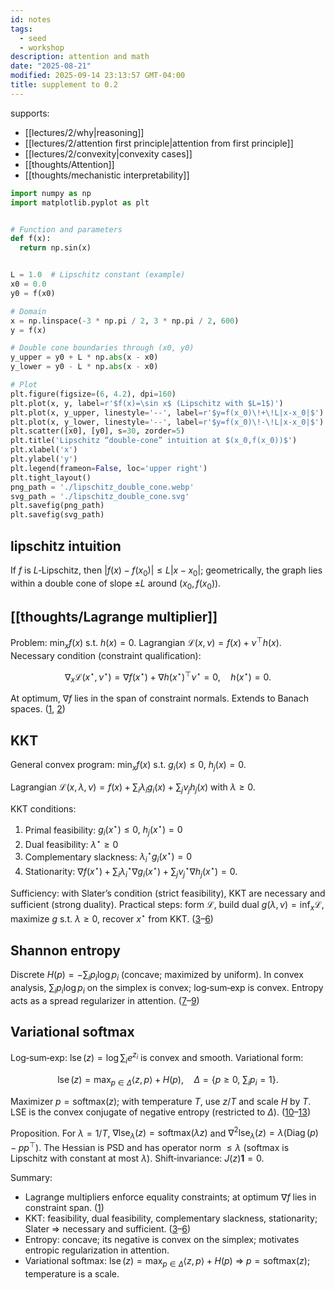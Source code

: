 ```yaml
---
id: notes
tags:
  - seed
  - workshop
description: attention and math
date: "2025-08-21"
modified: 2025-09-14 23:13:57 GMT-04:00
title: supplement to 0.2
---
```


supports:

- [[lectures/2/why|reasoning]]
- [[lectures/2/attention first principle|attention from first principle]]
- [[lectures/2/convexity|convexity cases]]
- [[thoughts/Attention]]
- [[thoughts/mechanistic interpretability]]

```python title="lipschitz.py"
import numpy as np
import matplotlib.pyplot as plt


# Function and parameters
def f(x):
  return np.sin(x)


L = 1.0  # Lipschitz constant (example)
x0 = 0.0
y0 = f(x0)

# Domain
x = np.linspace(-3 * np.pi / 2, 3 * np.pi / 2, 600)
y = f(x)

# Double cone boundaries through (x0, y0)
y_upper = y0 + L * np.abs(x - x0)
y_lower = y0 - L * np.abs(x - x0)

# Plot
plt.figure(figsize=(6, 4.2), dpi=160)
plt.plot(x, y, label=r'$f(x)=\sin x$ (Lipschitz with $L=1$)')
plt.plot(x, y_upper, linestyle='--', label=r'$y=f(x_0)\!+\!L|x-x_0|$')
plt.plot(x, y_lower, linestyle='--', label=r'$y=f(x_0)\!-\!L|x-x_0|$')
plt.scatter([x0], [y0], s=30, zorder=5)
plt.title('Lipschitz “double-cone” intuition at $(x_0,f(x_0))$')
plt.xlabel('x')
plt.ylabel('y')
plt.legend(frameon=False, loc='upper right')
plt.tight_layout()
png_path = './lipschitz_double_cone.webp'
svg_path = './lipschitz_double_cone.svg'
plt.savefig(png_path)
plt.savefig(svg_path)
```

## lipschitz intuition

If $f$ is $L$‑Lipschitz, then $|f(x)-f(x_0)|\le L|x-x_0|$; geometrically, the graph lies within a double cone of slope $\pm L$ around $(x_0,f(x_0))$.

## [[thoughts/Lagrange multiplier]]

Problem: $\min_x f(x)$ s.t. $h(x)=0$. Lagrangian $\mathcal L(x,\nu)=f(x)+\nu^\top h(x)$. Necessary condition (constraint qualification):

$$
\nabla_x \mathcal L(x^\star,\nu^\star)=\nabla f(x^\star)+\nabla h(x^\star)^\top\nu^\star=0,\quad h(x^\star)=0.
$$

At optimum, $\nabla f$ lies in the span of constraint normals. Extends to Banach spaces. ([1], [2])

## KKT

General convex program: $\min_x f(x)$ s.t. $g_i(x)\le0$, $h_j(x)=0$.

Lagrangian $\mathcal L(x,\lambda,\nu)=f(x)+\sum_i\lambda_i g_i(x)+\sum_j\nu_j h_j(x)$ with $\lambda\ge0$.

KKT conditions:

1. Primal feasibility: $g_i(x^\star)\le0,\ h_j(x^\star)=0$
2. Dual feasibility: $\lambda^\star\ge0$
3. Complementary slackness: $\lambda_i^\star g_i(x^\star)=0$
4. Stationarity: $\nabla f(x^\star)+\sum_i\lambda_i^\star\nabla g_i(x^\star)+\sum_j\nu_j^\star\nabla h_j(x^\star)=0$.

Sufficiency: with Slater’s condition (strict feasibility), KKT are necessary and sufficient (strong duality). Practical steps: form $\mathcal L$, build dual $g(\lambda,\nu)=\inf_x\mathcal L$, maximize $g$ s.t. $\lambda\ge0$, recover $x^\star$ from KKT. ([3]–[6])

## Shannon entropy

Discrete $H(p)=-\sum_i p_i\log p_i$ (concave; maximized by uniform). In convex analysis, $\sum_i p_i\log p_i$ on the simplex is convex; log‑sum‑exp is convex. Entropy acts as a spread regularizer in attention. ([7]–[9])

## Variational softmax

Log‑sum‑exp: $\operatorname{lse}(z)=\log\sum_i e^{z_i}$ is convex and smooth. Variational form:

$$
\operatorname{lse}(z)=\max_{p\in\Delta}\langle z,p\rangle+H(p),\quad \Delta=\{p\ge0,\ \sum_i p_i=1\}.
$$

Maximizer $p=\mathrm{softmax}(z)$; with temperature $T$, use $z/T$ and scale $H$ by $T$. LSE is the convex conjugate of negative entropy (restricted to $\Delta$). ([10]–[13])

Proposition. For $\lambda=1/T$, $\nabla\mathrm{lse}_\lambda(z)=\mathrm{softmax}(\lambda z)$ and $\nabla^2\mathrm{lse}_\lambda(z)=\lambda(\operatorname{Diag}(p)-pp^\top)$. The Hessian is PSD and has operator norm $\le \lambda$ (softmax is Lipschitz with constant at most $\lambda$). Shift‑invariance: $J(z)\mathbf{1}=0$.

Summary:

- Lagrange multipliers enforce equality constraints; at optimum $\nabla f$ lies in constraint span. ([1])
- KKT: feasibility, dual feasibility, complementary slackness, stationarity; Slater ⇒ necessary and sufficient. ([3]–[6])
- Entropy: concave; its negative is convex on the simplex; motivates entropic regularization in attention.
- Variational softmax: $\operatorname{lse}(z)=\max_{p\in\Delta}\langle z,p\rangle+H(p)$ ⇒ $p=\mathrm{softmax}(z)$; temperature is a scale.

[1]: https://en.wikipedia.org/wiki/Lagrange_multiplier
[2]: https://en.wikipedia.org/wiki/Lagrange_multipliers_on_Banach_spaces
[3]: https://en.wikipedia.org/wiki/Karush%E2%80%93Kuhn%E2%80%93Tucker_conditions
[4]: https://en.wikipedia.org/wiki/Slater%27s_condition
[5]: https://www.cs.cmu.edu/~ggordon/10725-F12/slides/16-kkt.pdf
[6]: https://web.stanford.edu/~boyd/cvxbook/bv_cvxbook.pdf
[7]: https://en.wikipedia.org/wiki/Entropy_%28information_theory%29
[8]: https://stanford.edu/~boyd/cvxbook/bv_cvxslides.pdf
[9]: https://arxiv.org/pdf/1901.02324
[10]: https://arxiv.org/pdf/1704.00805
[11]: https://proceedings.mlr.press/v89/blondel19a/blondel19a.pdf
[12]: https://www.cs.cmu.edu/~afm/Home_files/CMU-ML-10-109.pdf
[13]: https://www.seas.ucla.edu/~vandenbe/236C/lectures/conj.pdf
